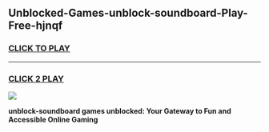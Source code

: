 
## Unblocked-Games-unblock-soundboard-Play-Free-hjnqf
<h3>
<a href="https://premium76.site?title=unblock-soundboard&ref=21A">CLICK TO PLAY</a></h3>
<hr>

<h3>
<a href="https://premium76.site?title=unblock-soundboard&ref=21A">CLICK 2 PLAY</a>
  
</h3>

<a href="https://premium76.site?title=unblock-soundboard&ref=21A"><img src="https://clearcache.store/games.png"></a>


**unblock-soundboard games unblocked: Your Gateway to Fun and Accessible Online Gaming**
